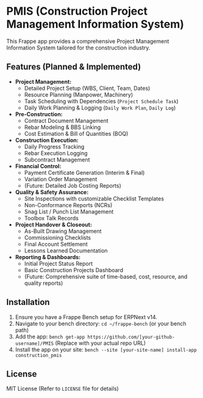 # PMIS (Construction Project Management Information System)

This Frappe app provides a comprehensive Project Management Information System tailored for the construction industry.

## Features (Planned & Implemented)

*   **Project Management:**
    *   Detailed Project Setup (WBS, Client, Team, Dates)
    *   Resource Planning (Manpower, Machinery)
    *   Task Scheduling with Dependencies (`Project Schedule Task`)
    *   Daily Work Planning & Logging (`Daily Work Plan`, `Daily Log`)
*   **Pre-Construction:**
    *   Contract Document Management
    *   Rebar Modeling & BBS Linking
    *   Cost Estimation & Bill of Quantities (BOQ)
*   **Construction Execution:**
    *   Daily Progress Tracking
    *   Rebar Execution Logging
    *   Subcontract Management
*   **Financial Control:**
    *   Payment Certificate Generation (Interim & Final)
    *   Variation Order Management
    *   (Future: Detailed Job Costing Reports)
*   **Quality & Safety Assurance:**
    *   Site Inspections with customizable Checklist Templates
    *   Non-Conformance Reports (NCRs)
    *   Snag List / Punch List Management
    *   Toolbox Talk Records
*   **Project Handover & Closeout:**
    *   As-Built Drawing Management
    *   Commissioning Checklists
    *   Final Account Settlement
    *   Lessons Learned Documentation
*   **Reporting & Dashboards:**
    *   Initial Project Status Report
    *   Basic Construction Projects Dashboard
    *   (Future: Comprehensive suite of time-based, cost, resource, and quality reports)

## Installation

1.  Ensure you have a Frappe Bench setup for ERPNext v14.
2.  Navigate to your bench directory: `cd ~/frappe-bench` (or your bench path)
3.  Add the app: `bench get-app https://github.com/[your-github-username]/PMIS` (Replace with your actual repo URL)
4.  Install the app on your site: `bench --site [your-site-name] install-app construction_pmis`

## License

MIT License (Refer to `LICENSE` file for details)
